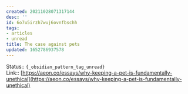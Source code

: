 ```yaml
---
created: 20211028071317144
desc: ''
id: 6o7u5irzh7wuj6ovnfbschh
tags:
- articles
- unread
title: The case against pets
updated: 1652786937578
---
```

   
Status:: `{_obsidian_pattern_tag_unread}`   
Link:: [https://aeon.co/essays/why-keeping-a-pet-is-fundamentally-unethical](https://aeon.co/essays/why-keeping-a-pet-is-fundamentally-unethical)